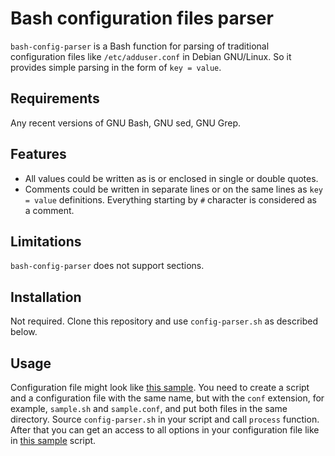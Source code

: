 # Bash configuration files parser

`bash-config-parser` is a Bash function for parsing of traditional configuration
files like `/etc/adduser.conf` in Debian GNU/Linux. So it provides simple
parsing in the form of `key = value`.

## Requirements

Any recent versions of GNU Bash, GNU sed, GNU Grep.

## Features

* All values could be written as is or enclosed in single or double quotes.
* Comments could be written in separate lines or on the same lines as
`key = value` definitions. Everything starting by `#` character is
considered as a comment.

## Limitations

`bash-config-parser` does not support sections.

## Installation

Not required. Clone this repository and use `config-parser.sh` as described
below.

## Usage

Configuration file might look like [this sample](sample.conf). You need to
create a script and a configuration file with the same name, but with the `conf`
extension, for example, `sample.sh` and `sample.conf`, and put both files in the
same directory. Source `config-parser.sh` in your script and call `process`
function. After that you can get an access to all options in your configuration
file like in [this sample](sample.sh) script.
